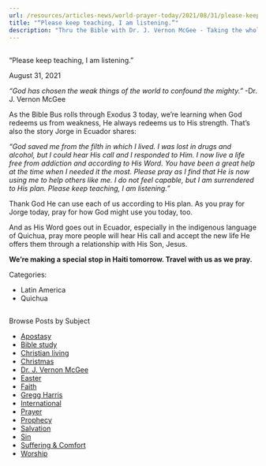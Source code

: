```yaml
---
url: /resources/articles-news/world-prayer-today/2021/08/31/please-keep-teaching-i-am-listening
title: "“Please keep teaching, I am listening.”"
description: "Thru the Bible with Dr. J. Vernon McGee - Taking the whole Word to the whole world"
---
```







## 
 “Please keep teaching, I am listening.”


August 31, 2021
![]()




*“God has chosen the weak things of the world to confound the mighty.”* -Dr. J. Vernon McGee 

As the Bible Bus rolls through Exodus 3 today, we’re learning when God redeems us from weakness, He always redeems us to His strength. That’s also the story Jorge in Ecuador shares: 

*“God saved me from the filth in which I lived. I was lost in drugs and alcohol, but I could hear His call and I responded to Him. I now live a life free from addiction and according to His Word. You have been a great help at the time when I needed it the most. Please pray as I find that He is now using me to help others like me. I do not feel capable, but I am surrendered to His plan. Please keep teaching, I am listening.”* 

Thank God He can use each of us according to His plan. As you pray for Jorge today, pray for how God might use you today, too.  

And as His Word goes out in Ecuador, especially in the indigenous language of Quichua, pray more people will hear His call and accept the new life He offers them through a relationship with His Son, Jesus. 

**We’re making a special stop in Haiti tomorrow. Travel with us as we pray.**

  


Categories: 


* Latin America
* Quichua









## 
 Browse Posts by Subject


* [Apostasy](/resources/articles-news/-in-tags/tags/Apostasy)
* [Bible study](/resources/articles-news/-in-tags/tags/Bible-study)
* [Christian living](/resources/articles-news/-in-tags/tags/Christian-living)
* [Christmas](/resources/articles-news/-in-tags/tags/Christmas)
* [Dr. J. Vernon McGee](/resources/articles-news/-in-tags/tags/Dr-J-Vernon-McGee)
* [Easter](/resources/articles-news/-in-tags/tags/easter)
* [Faith](/resources/articles-news/-in-tags/tags/Faith)
* [Gregg Harris](/resources/articles-news/-in-tags/tags/Gregg-Harris)
* [International](/resources/articles-news/-in-tags/tags/International)
* [Prayer](/resources/articles-news/-in-tags/tags/prayer)
* [Prophecy](/resources/articles-news/-in-tags/tags/Prophecy)
* [Salvation](/resources/articles-news/-in-tags/tags/Salvation)
* [Sin](/resources/articles-news/-in-tags/tags/sin)
* [Suffering & Comfort](/resources/articles-news/-in-tags/tags/Suffering-Comfort)
* [Worship](/resources/articles-news/-in-tags/tags/worship)






